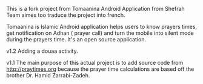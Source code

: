 This is a fork project from Tomaanina Android Application from Shefrah Team aimes too traduce the project into french.

Tomaanina is Islamic Android application helps users to know prayers times, get notification on Adhan ( prayer call) and turn the mobile into silent mode during the prayers time.
It's an open source application.

v1.2
Adding a douaa activity.

v1.1
The main purpose of this actual project is to add source code from http://praytimes.org because the prayer time calculations are based off the brother Dr. Hamid Zarrabi-Zadeh.


